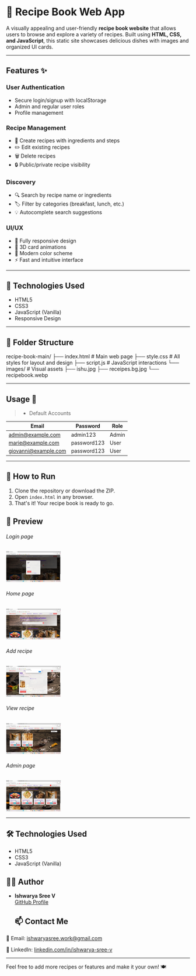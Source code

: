# 🥘 Recipe Book Web App

A visually appealing and user-friendly **recipe book website** that allows users to browse and explore a variety of recipes. Built using **HTML, CSS, and JavaScript**, this static site showcases delicious dishes with images and organized UI cards.

---

## Features ✨

### User Authentication
- Secure login/signup with localStorage
- Admin and regular user roles
- Profile management

### Recipe Management
- 📝 Create recipes with ingredients and steps
- ✏️ Edit existing recipes
- 🗑️ Delete recipes
- 🔒 Public/private recipe visibility

### Discovery
- 🔍 Search by recipe name or ingredients
- 🏷️ Filter by categories (breakfast, lunch, etc.)
- 💡 Autocomplete search suggestions

### UI/UX
- 📱 Fully responsive design
- 🎨 3D card animations
- 🌈 Modern color scheme
- ⚡ Fast and intuitive interface

---

## 🧪 Technologies Used

- HTML5  
- CSS3  
- JavaScript (Vanilla)  
- Responsive Design

---

## 📁 Folder Structure

recipe-book-main/
├── index.html # Main web page
├── style.css # All styles for layout and design
├── script.js # JavaScript interactions
└── images/ # Visual assets
├── ishu.jpg
├── receipes.bg.jpg
└── recipebook.webp

---

## Usage 📖

>- Default Accounts


| Email	              | Password   	| Role |
|---------------------|-------------|------|
|admin@example.com    |admin123	    |Admin |
|marie@example.com    |password123	|User  |
|giovanni@example.com	|password123	|User  |
-------------------------------------------

## 🚀 How to Run

1. Clone the repository or download the ZIP.
2. Open `index.html` in any browser.
3. That's it! Your recipe book is ready to go.

## 📸 Preview
###### Login page
<img hieght ="150" width="150" src="https://github.com/ishwaryasree2320/recipe-book/blob/main/images/Screenshot%20(295).png?raw=true"/>

###### Home page 
<img hieght ="150" width="150" src="https://github.com/ishwaryasree2320/recipe-book/blob/main/images/Screenshot%20(294).png?raw=true"/>

###### Add recipe
<img hieght ="150" width="150" src="https://github.com/ishwaryasree2320/recipe-book/blob/main/images/Screenshot%20(296).png?raw=true"/>

###### View recipe
<img hieght ="150" width="150" src="https://github.com/ishwaryasree2320/recipe-book/blob/main/images/Screenshot%20(297).png?raw=true"/>

###### Admin page
<img hieght ="150" width="150" src="https://github.com/ishwaryasree2320/recipe-book/blob/main/images/Screenshot%20(299).png?raw=true"/>

---

## 🛠️ Technologies Used

- HTML5
- CSS3
- JavaScript (Vanilla)

## 🙋‍♀️ Author

- **Ishwarya Sree V**  
  [GitHub Profile](https://github.com/ishwaryasree2320)
  
  ## 📫 Contact Me

📧 Email: ishwaryasree.work@gmail.com 

🔗 LinkedIn: [linkedin.com/in/ishwarya-sree-v](https://www.linkedin.com/in/contactishwarya?utm_source=share&utm_campaign=share_via&utm_content=profile&utm_medium=android_app)

---

Feel free to add more recipes or features and make it your own! 🍽️
